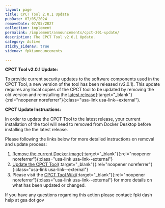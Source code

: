 ```yaml
---
layout: page
title: CPCT Tool 2.0.1 Update
pubDate: 07/05/2024
removeDate: 07/05/2027
collection: implement
permalink: /implement/announcements/cpct-201-update/
description: The CPCT Tool v2.0.1 Update.
category: Active
sticky_sidenav: true
sidenav: fpkiannouncements
      
---
```


**CPCT Tool v2.0.1 Update:**

To provide current security updates to the software components used in the CPCT Tool, a new version of the tool has been released (v2.0.1). This update requires any local copies of the CPCT tool to be updated by removing the old version and reinstalling the [latest release](https://github.com/GSA/cpct-tool/releases){:target="_blank"}{:rel="noopener noreferrer"}{:class="usa-link usa-link--external"}.

**CPCT Update Instructions:**

In order to update the CPCT Tool to the latest release, your current installation of the tool will need to removed from Docker Desktop before installing the the latest release.  

Please following the links below for more detailed instructions on removal and update process:
1. [Remove the current Docker image](https://github.com/GSA/cpct-tool/wiki/Removing-Docker-Images){:target="_blank"}{:rel="noopener noreferrer"}{:class="usa-link usa-link--external"} 
2. [Update the CPCT Tool](https://github.com/GSA/cpct-tool/wiki/Updating-the-CPCT-Tool){:target="_blank"}{:rel="noopener noreferrer"}{:class="usa-link usa-link--external"} 
3. Please visit the [CPCT Tool Wiki](https://github.com/GSA/cpct-tool/wiki){:target="_blank"}{:rel="noopener noreferrer"}{:class="usa-link usa-link--external"} for more details on what has been updated or changed. 

If you have any questions regarding this action please contact:
fpki dash help at gsa dot gov
